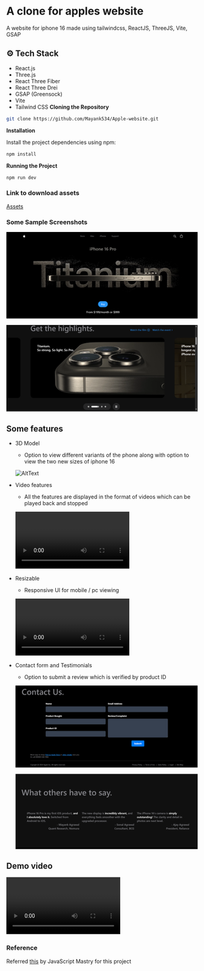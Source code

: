
# A clone for apples website 

A website for iphone 16 made using tailwindcss, ReactJS, ThreeJS, Vite, GSAP 

## ⚙️ Tech Stack

- React.js
- Three.js
- React Three Fiber
- React Three Drei
- GSAP (Greensock)
- Vite
- Tailwind CSS
**Cloning the Repository**

```bash
git clone https://github.com/Mayank534/Apple-website.git
```

**Installation**

Install the project dependencies using npm:

```bash
npm install
```

**Running the Project**

```bash
npm run dev
```

### Link to download assets
[Assets](https://drive.google.com/drive/folders/1fwbh7vMBbys95-lcHK968mF4WYJHzHez?usp=sharing)

### Some Sample Screenshots
![AltText](/screenshots/1.png)

![AltText](/screenshots/2.png)

## Some features

- 3D Model 
  - Option to view different variants of the phone along with option to view the two new sizes of iphone 16



  ![AltText](https://github.com/user-attachments/assets/0ffb08b9-6449-4254-855c-dd9988ebb468)


- Video features
  - All the features are displayed in the format of videos which can be played back and stopped

  ![AltText](/screenshots/8.mp4)



- Resizable
  - Responsive UI for mobile / pc viewing

  ![AltText](/screenshots/5.mp4)

- Contact form and Testimonials
  - Option to submit a review which is verified by product ID

  ![AltText](/screenshots/4.png)

  ![AltText](/screenshots/3.png)


## Demo video

![AltText](/screentshots/6.mp4)

### Reference
Referred [this](https://www.youtube.com/watch?v=kRQbRAJ4-Fs) by JavaScript Mastry for this project 
